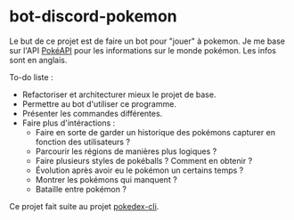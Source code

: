 # bot-discord-pokemon

Le but de ce projet est de faire un bot pour "jouer" à pokemon.
Je me base sur l'API [PokéAPI](https://pokeapi.co/) pour les informations sur le monde pokémon. Les infos sont en anglais.

To-do liste :
- Refactoriser et architecturer mieux le projet de base.
- Permettre au bot d'utiliser ce programme.
- Présenter les commandes différentes.
- Faire plus d'intéractions :
    - Faire en sorte de garder un historique des pokémons capturer en fonction des utilisateurs ?
    - Parcourir les régions de manières plus logiques ?
    - Faire plusieurs styles de pokéballs ? Comment en obtenir ?
    - Évolution après avoir eu le pokémon un certains temps ?
    - Montrer les pokémons qui manquent ?
    - Bataille entre pokémon ?

Ce projet fait suite au projet [pokedex-cli](https://github.com/breyting/pokedex).